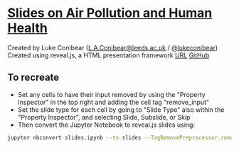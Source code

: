 # [Slides on Air Pollution and Human Health](https://lukeconibear.github.io/air_pollution_human_health/#/)  
Created by Luke Conibear (L.A.Conibear@leeds.ac.uk / [@lukeconibear](https://twitter.com/lukeconibear))  
Created using reveal.js, a HTML presentation framework [URL](https://revealjs.com) [GitHub](https://github.com/hakimel/reveal.js) 

## To recreate

- Set any cells to have their input removed by using the "Property Inspector" in the top right and adding the cell tag "remove_input"
- Set the slide type for each cell by going to "Slide Type" also within the "Property Inspector", and selecting Slide, Subslide, or Skip
- Then convert the Jupyter Notebook to reveal.js slides using:  
```bash
jupyter nbconvert slides.ipynb --to slides --TagRemovePreprocessor.remove_input_tags "remove_input 
```
